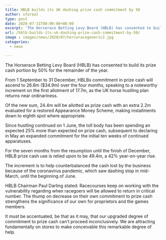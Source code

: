 ```yaml
---
title: HBLB builds its UK dashing prize cash commitment by 50
author: xforeal 
type: post
date: 2020-07-31T00:00:00+00:00
excerpt: 'The Horserace Betting Levy Board (HBLB) has consented to build its prize cash portion by 50&amp;percnt; for the remainder of the year '
url: /hblb-builds-its-uk-dashing-prize-cash-commitment-by-50/
image : images/news/2020/07/horceracegeneric2.jpg
categories:
  - news

---
```

The Horserace Betting Levy Board (HBLB) has consented to build its prize cash portion by 50&percnt; for the remainder of the year. 

From 1 September to 31 December, HBLBs commitment in prize cash will ascend to 26.6m ($34.9m) over the four months, speaking to a noteworthy increment on the first allotment of 17.7m, as the UK horse hustling plan returns near ordinariness. 

Of the new sum, 24.4m will be allotted as prize cash with an extra 2.2m evaluated for a restored Appearance Money Scheme, making installments down to eighth spot where appropriate. 

Since hustling continued on 1 June, the toll body has been spending an expected 25&percnt; more than expected on prize cash, subsequent to declaring in May an expanded commitment for the initial ten weeks of continued apparatuses. 

For the seven months from the resumption until the finish of December, HBLB prize cash use is relied upon to be 49.4m, a 42&percnt; year-on-year rise. 

The increment is to help counterbalanced the cash lost by the business because of the coronavirus pandemic, which saw dashing stop in mid-March, until the beginning of June. 

HBLB Chairman Paul Darling stated: Racecourses keep on working with the vulnerability regarding when racegoers will be allowed to return in critical number. The thump on decrease on their own commitment to prize cash strengthens the significance of our own for proprietors and the games members. 

It must be accentuated, be that as it may, that our upgraded degree of commitment to prize cash can&#8217;t proceed inconclusively. We are attracting fundamentally on stores to make conceivable this remarkable degree of help.